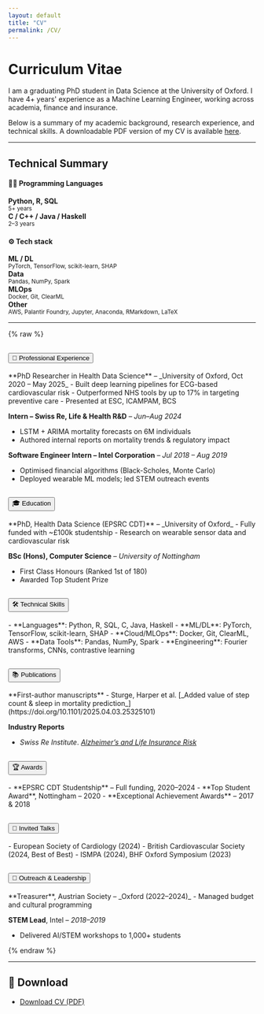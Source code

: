 ```yaml
---
layout: default
title: "CV"
permalink: /CV/
---
```

# Curriculum Vitae 
I am a graduating PhD student in Data Science at the University of Oxford. I have 4+ years' experience as a Machine Learning Engineer, working across academia, finance and insurance. 

Below is a summary of my academic background, research experience, and technical skills. A downloadable PDF version of my CV is available [here](/assets/files/CV.pdf).

<hr>


<h2>Technical Summary</h2>

<h4>🧑‍💻 Programming Languages</h4>
<div class="row text-center mb-4 cv-tech-summary">
  <div class="col-md-3"><strong>Python, R, SQL</strong><br/><small>5+ years</small></div>
  <div class="col-md-3"><strong>C / C++ / Java / Haskell</strong><br/><small>2–3 years</small></div>
</div>

<h4>⚙️ Tech stack</h4>
<div class="row text-center cv-tech-summary">
  <div class="col-md-3"><strong>ML / DL</strong><br/><small>PyTorch, TensorFlow, scikit-learn, SHAP</small></div>
  <div class="col-md-3"><strong>Data</strong><br/><small>Pandas, NumPy, Spark</small></div>
  <div class="col-md-3"><strong>MLOps</strong><br/><small>Docker, Git, ClearML</small></div>
  <div class="col-md-3"><strong>Other</strong><br/><small>AWS, Palantir Foundry, Jupyter, Anaconda, RMarkdown, LaTeX</small></div>
</div>



<hr>

<!-- ✅ Bootstrap Accordion -->
{% raw %}
<div class="accordion" id="cvAccordion">

<!-- 💼 Professional Experience -->
<div class="accordion-item mb-5 cv-section">
  <h2 class="accordion-header" id="headingExp">
    <button class="accordion-button collapsed" type="button" data-bs-toggle="collapse" data-bs-target="#collapseExp" aria-expanded="false" aria-controls="collapseExp">
      💼 Professional Experience
    </button>
  </h2>
  <div id="collapseExp" class="accordion-collapse collapse" data-bs-parent="#cvAccordion">
    <div class="accordion-body">
**PhD Researcher in Health Data Science** – _University of Oxford, Oct 2020 – May 2025_  
- Built deep learning pipelines for ECG-based cardiovascular risk  
- Outperformed NHS tools by up to 17% in targeting preventive care  
- Presented at ESC, ICAMPAM, BCS  

**Intern – Swiss Re, Life & Health R&D** – _Jun–Aug 2024_  
- LSTM + ARIMA mortality forecasts on 6M individuals  
- Authored internal reports on mortality trends & regulatory impact  

**Software Engineer Intern – Intel Corporation** – _Jul 2018 – Aug 2019_  
- Optimised financial algorithms (Black-Scholes, Monte Carlo)  
- Deployed wearable ML models; led STEM outreach events
    </div>
  </div>
</div>

<!-- 🎓 Education -->
<div class="accordion-item mb-5 cv-section">
  <h2 class="accordion-header" id="headingEdu">
    <button class="accordion-button collapsed" type="button" data-bs-toggle="collapse" data-bs-target="#collapseEdu">
      🎓 Education
    </button>
  </h2>
  <div id="collapseEdu" class="accordion-collapse collapse" data-bs-parent="#cvAccordion">
    <div class="accordion-body">
**PhD, Health Data Science (EPSRC CDT)** – _University of Oxford_  
- Fully funded with ~£100k studentship  
- Research on wearable sensor data and cardiovascular risk  

**BSc (Hons), Computer Science** – _University of Nottingham_  
- First Class Honours (Ranked 1st of 180)  
- Awarded Top Student Prize
    </div>
  </div>
</div>

<!-- 🛠️ Technical Skills -->
<div class="accordion-item mb-5 cv-section">
  <h2 class="accordion-header" id="headingSkills">
    <button class="accordion-button collapsed" type="button" data-bs-toggle="collapse" data-bs-target="#collapseSkills">
      🛠️ Technical Skills
    </button>
  </h2>
  <div id="collapseSkills" class="accordion-collapse collapse" data-bs-parent="#cvAccordion">
    <div class="accordion-body">
- **Languages**: Python, R, SQL, C, Java, Haskell  
- **ML/DL**: PyTorch, TensorFlow, scikit-learn, SHAP  
- **Cloud/MLOps**: Docker, Git, ClearML, AWS  
- **Data Tools**: Pandas, NumPy, Spark  
- **Engineering**: Fourier transforms, CNNs, contrastive learning
    </div>
  </div>
</div>

<!-- 📚 Publications -->
<div class="accordion-item mb-5 cv-section">
  <h2 class="accordion-header" id="headingPubs">
    <button class="accordion-button collapsed" type="button" data-bs-toggle="collapse" data-bs-target="#collapsePubs">
      📚 Publications
    </button>
  </h2>
  <div id="collapsePubs" class="accordion-collapse collapse" data-bs-parent="#cvAccordion">
    <div class="accordion-body">
**First-author manuscripts**  
- Sturge, Harper et al. [_Added value of step count & sleep in mortality prediction_](https://doi.org/10.1101/2025.04.03.25325101)  

**Industry Reports**  
- *Swiss Re Institute*. [_Alzheimer’s and Life Insurance Risk_](https://www.swissre.com/reinsurance/insights/alzheimers-disease-growing-development.html)
    </div>
  </div>
</div>

<!-- 🏆 Awards -->
<div class="accordion-item mb-5 cv-section">
  <h2 class="accordion-header" id="headingAwards">
    <button class="accordion-button collapsed" type="button" data-bs-toggle="collapse" data-bs-target="#collapseAwards">
      🏆 Awards
    </button>
  </h2>
  <div id="collapseAwards" class="accordion-collapse collapse" data-bs-parent="#cvAccordion">
    <div class="accordion-body">
- **EPSRC CDT Studentship** – Full funding, 2020–2024  
- **Top Student Award**, Nottingham – 2020  
- **Exceptional Achievement Awards** – 2017 & 2018
    </div>
  </div>
</div>

<!-- 🎤 Invited Talks -->
<div class="accordion-item mb-5 cv-section">
  <h2 class="accordion-header" id="headingTalks">
    <button class="accordion-button collapsed" type="button" data-bs-toggle="collapse" data-bs-target="#collapseTalks">
      🎤 Invited Talks
    </button>
  </h2>
  <div id="collapseTalks" class="accordion-collapse collapse" data-bs-parent="#cvAccordion">
    <div class="accordion-body">
- European Society of Cardiology (2024)  
- British Cardiovascular Society (2024, Best of Best)  
- ISMPA (2024), BHF Oxford Symposium (2023)
    </div>
  </div>
</div>

<!-- 🤝 Outreach -->
<div class="accordion-item mb-5 cv-section">
  <h2 class="accordion-header" id="headingOutreach">
    <button class="accordion-button collapsed" type="button" data-bs-toggle="collapse" data-bs-target="#collapseOutreach">
      🤝 Outreach & Leadership
    </button>
  </h2>
  <div id="collapseOutreach" class="accordion-collapse collapse" data-bs-parent="#cvAccordion">
    <div class="accordion-body">
**Treasurer**, Austrian Society – _Oxford (2022–2024)_  
- Managed budget and cultural programming  

**STEM Lead**, Intel – _2018–2019_  
- Delivered AI/STEM workshops to 1,000+ students
    </div>
  </div>
</div>

</div> <!-- End Accordion -->
{% endraw %}
<div class="mt-5"></div>

<hr>

## 📄 Download

- [Download CV (PDF)](/assets/files/CV.pdf)